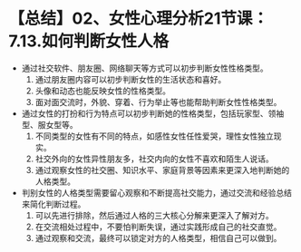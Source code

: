 # 【总结】02、女性心理分析21节课：7.13.如何判断女性人格

-   通过社交软件、朋友圈、网络聊天等方式可以初步判断女性性格类型。
    1.  通过朋友圈内容可以初步判断女性的生活状态和喜好。
    2.  头像和动态也能反映女性的性格类型。
    3.  面对面交流时，外貌、穿着、行为举止等也能帮助判断女性性格类型。
-   通过女性的打扮和行为特点可以初步判断她的性格类型，包括玩家型、领袖型、服女型等。
    1.  不同类型的女性有不同的特点，如感性女性任性爱哭，理性女性独立现实。
    2.  社交外向的女性异性朋友多，社交内向的女性不喜欢和陌生人说话。
    3.  通过观察女性的社交圈、知识水平、家庭背景等因素来更深入地判断她的人格类型。
-   判别女性的人格类型需要留心观察和不断提高社交能力，通过交流和经验总结来简化判断过程。
    1.  可以先进行排除，然后通过人格的三大核心分解来更深入了解对方。
    2.  在交流相处过程中，不要怕判断失误，通过实践形成自己的社交直觉。
    3.  通过观察和交流，最终可以锁定对方的人格类型，相信自己可以做到。
